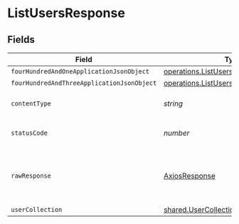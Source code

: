 # ListUsersResponse


## Fields

| Field                                                                                          | Type                                                                                           | Required                                                                                       | Description                                                                                    |
| ---------------------------------------------------------------------------------------------- | ---------------------------------------------------------------------------------------------- | ---------------------------------------------------------------------------------------------- | ---------------------------------------------------------------------------------------------- |
| `fourHundredAndOneApplicationJsonObject`                                                       | [operations.ListUsersResponseBody](../../models/operations/listusersresponsebody.md)           | :heavy_minus_sign:                                                                             | Unauthenticated                                                                                |
| `fourHundredAndThreeApplicationJsonObject`                                                     | [operations.ListUsersUsersResponseBody](../../models/operations/listusersusersresponsebody.md) | :heavy_minus_sign:                                                                             | Forbidden                                                                                      |
| `contentType`                                                                                  | *string*                                                                                       | :heavy_check_mark:                                                                             | HTTP response content type for this operation                                                  |
| `statusCode`                                                                                   | *number*                                                                                       | :heavy_check_mark:                                                                             | HTTP response status code for this operation                                                   |
| `rawResponse`                                                                                  | [AxiosResponse](https://axios-http.com/docs/res_schema)                                        | :heavy_minus_sign:                                                                             | Raw HTTP response; suitable for custom response parsing                                        |
| `userCollection`                                                                               | [shared.UserCollection](../../models/shared/usercollection.md)                                 | :heavy_minus_sign:                                                                             | OK                                                                                             |